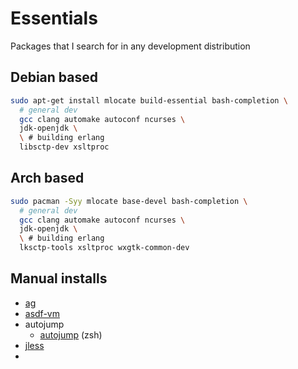 # Essentials

Packages that I search for in any development distribution

## Debian based

``` bash
sudo apt-get install mlocate build-essential bash-completion \
  # general dev
  gcc clang automake autoconf ncurses \
  jdk-openjdk \
  \ # building erlang
  libsctp-dev xsltproc
```

## Arch based

``` bash
sudo pacman -Syy mlocate base-devel bash-completion \
  # general dev
  gcc clang automake autoconf ncurses \
  jdk-openjdk \
  \ # building erlang
  lksctp-tools xsltproc wxgtk-common-dev
```

## Manual installs

 * [ag](https://github.com/ggreer/the_silver_searcher)
 * [asdf-vm](https://github.com/asdf-vm/asdf)
 * autojump
   * [autojump](https://ryunpu.github.io/use-autojump-in-zsh/) (zsh)
 * [jless](https://pauljuliusmartinez.github.io/jless/)
 * 
 
